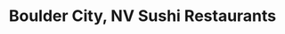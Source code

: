 ---
layout: city
title: Boulder City, NV Sushi Restaurants
permalink: /nevada/boulder-city/
stateAbbr: NV
stateName: Nevada
cityName: Boulder City

---